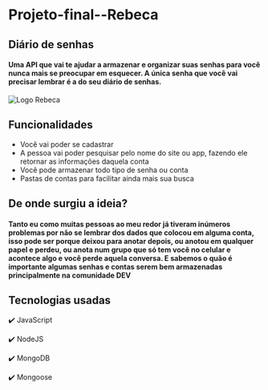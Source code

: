 # Projeto-final--Rebeca
## Diário de senhas
#### Uma API que vai te ajudar a armazenar e organizar suas senhas para você nunca mais se preocupar em esquecer. A única senha que você vai precisar lembrar é a do seu diário de senhas.

![Logo Rebeca](https://github.com/Rebeca-desen/Projeto-final--Rebeca/blob/main/Logo%20Rebeca.png)

## Funcionalidades
- Você vai poder se cadastrar
- A pessoa vai poder pesquisar pelo nome do site ou app, fazendo ele retornar as informações daquela conta
- Você pode armazenar todo tipo de senha ou conta
- Pastas de contas para facilitar ainda mais sua busca

## De onde surgiu a ideia?
#### Tanto eu como muitas pessoas ao meu redor já tiveram inúmeros problemas por não se lembrar dos dados que colocou em alguma conta, isso pode ser porque deixou para anotar depois, ou anotou em qualquer papel e perdeu, ou anota num grupo que só tem você no celular e acontece algo e você perde aquela conversa. E sabemos o quão é importante algumas senhas e contas serem bem armazenadas principalmente na comunidade DEV

## Tecnologias usadas
:heavy_check_mark: JavaScript

:heavy_check_mark: NodeJS

:heavy_check_mark: MongoDB

:heavy_check_mark: Mongoose



